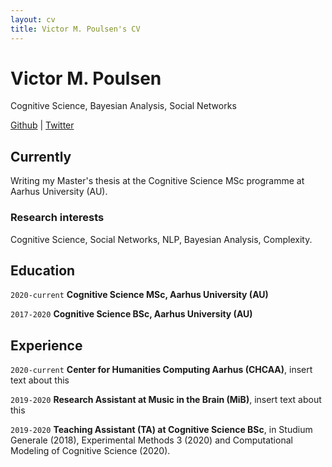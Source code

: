 ```yaml
---
layout: cv
title: Victor M. Poulsen's CV
---
```

# Victor M. Poulsen
Cognitive Science, Bayesian Analysis, Social Networks

<div id="webaddress">
<a href="https://github.com/victor-m-p">Github</a>
| <a href="https://twitter.com/vic_moeller">Twitter</a>
</div>


## Currently

Writing my Master's thesis at the Cognitive Science MSc programme at Aarhus University (AU). 

### Research interests

Cognitive Science, Social Networks, NLP, Bayesian Analysis, Complexity. 


## Education

`2020-current`
__Cognitive Science MSc, Aarhus University (AU)__

`2017-2020`
__Cognitive Science BSc, Aarhus University (AU)__


## Experience

`2020-current`
__Center for Humanities Computing Aarhus (CHCAA)__, insert text about this 

`2019-2020`
__Research Assistant at Music in the Brain (MiB)__, insert text about this

`2019-2020`
__Teaching Assistant (TA) at Cognitive Science BSc__, in Studium Generale (2018), Experimental Methods 3 (2020) and Computational Modeling of Cognitive Science (2020). 

<!-- ### Footer

Last updated: March 2022 -->



